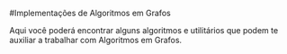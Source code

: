 #Implementações de Algoritmos em Grafos

Aqui você poderá encontrar alguns algoritmos e utilitários que podem
te auxiliar a trabalhar com Algoritmos em Grafos.